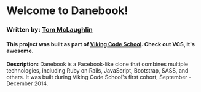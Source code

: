 # Welcome to Danebook!

### Written by: [Tom McLaughlin](http://github.com/tim5046)
#### This project was built as part of [Viking Code School](http://vikingcodeschool.com). Check out VCS, it's awesome.

**Description:** Danebook is a Facebook-like clone that combines multiple technologies, including Ruby on Rails, JavaScript, Bootstrap, SASS, and others.  It was built during Viking Code School's first cohort, September - December 2014.





